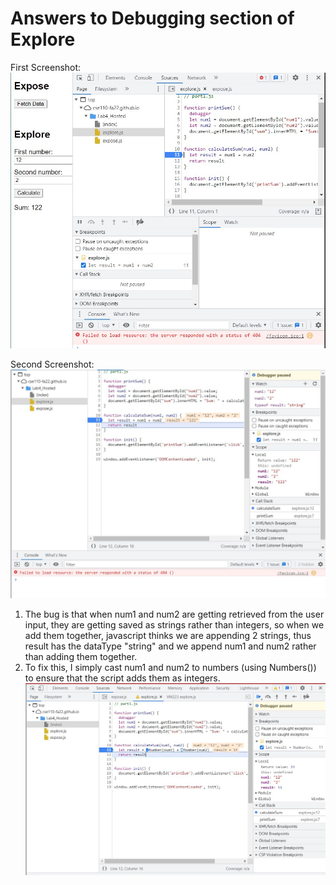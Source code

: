 # Answers to Debugging section of Explore

First Screenshot: ![breakpoint](result-calculateSum.jpg)

Second Screenshot: ![watchList](result-dataType.jpg)

1. The bug is that when num1 and num2 are getting retrieved from the user input, they are getting saved as strings rather than integers, so when we add them together, javascript thinks we are appending 2 strings, thus result has the dataType "string" and we append num1 and num2 rather than adding them together. 
2. To fix this, I simply cast num1 and num2 to numbers (using Numbers()) to ensure that the script adds them as integers. 
![fixImage](fix.jpg) 